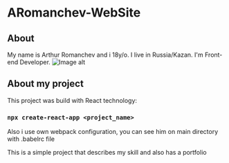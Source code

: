 # ARomanchev-WebSite

## About
My name is Arthur Romanchev and i 18y/o. I live in Russia/Kazan. I'm Front-end Developer.
![Image alt](https://i.ibb.co/fqdj4vC/2020-10-06-4.png)

## About my project
This project was build with React technology:

### `npx create-react-app <project_name>`

Also i use own webpack configuration, you can see him on main directory with .babelrc file

This is a simple project that describes my skill and also has a portfolio
